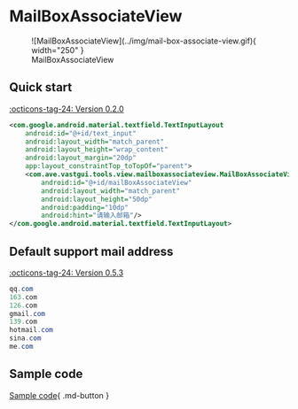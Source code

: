# MailBoxAssociateView

<figure markdown>
  ![MailBoxAssociateView](../img/mail-box-associate-view.gif){ width="250" }
  <figcaption>MailBoxAssociateView</figcaption>
</figure>

## Quick start

[:octicons-tag-24: Version 0.2.0](https://sakurajimamaii.github.io/AVE-DOC/version/tools/#020)

```xml
<com.google.android.material.textfield.TextInputLayout
    android:id="@+id/text_input"
    android:layout_width="match_parent"
    android:layout_height="wrap_content"
    android:layout_margin="20dp"
    app:layout_constraintTop_toTopOf="parent">
    <com.ave.vastgui.tools.view.mailboxassociateview.MailBoxAssociateView
        android:id="@+id/mailBoxAssociateView"
        android:layout_width="match_parent"
        android:layout_height="50dp"
        android:padding="10dp"
        android:hint="请输入邮箱"/>
</com.google.android.material.textfield.TextInputLayout>
```

## Default support mail address

[:octicons-tag-24: Version 0.5.3](https://sakurajimamaii.github.io/AVE-DOC/version/tools/#053)

```java
qq.com
163.com
126.com
gmail.com
139.com
hotmail.com
sina.com
me.com
```

## Sample code

[Sample code](https://github.com/SakurajimaMaii/Android-Vast-Extension/blob/develop/app/src/main/kotlin/com/ave/vastgui/app/activity/view/TextViewActivity.kt){ .md-button }
